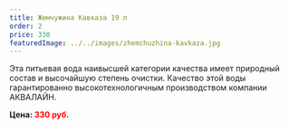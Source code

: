 ```yaml
---
title: Жемчужина Кавказа 19 л
order: 2
price: 330
featuredImage: ../../images/zhemchuzhina-kavkaza.jpg
---
```


Эта питьевая вода наивысшей категории качества имеет природный состав и высочайшую степень очистки. Качество этой воды гарантированно высокотехнологичным производством компании АКВАЛАЙН.

**Цена: <span style="color:red">330 руб.</span>**
